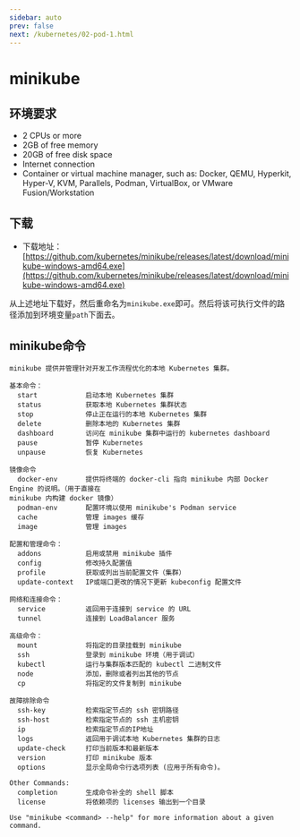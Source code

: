 ```yaml
---
sidebar: auto
prev: false
next: /kubernetes/02-pod-1.html
---
```

# minikube
## 环境要求
* 2 CPUs or more
* 2GB of free memory
* 20GB of free disk space
* Internet connection
* Container or virtual machine manager, such as: Docker, QEMU, Hyperkit, Hyper-V, KVM, Parallels, Podman, VirtualBox, or VMware Fusion/Workstation

## 下载
* 下载地址：[https://github.com/kubernetes/minikube/releases/latest/download/minikube-windows-amd64.exe](https://github.com/kubernetes/minikube/releases/latest/download/minikube-windows-amd64.exe)

从上述地址下载好，然后重命名为`minikube.exe`即可。然后将该可执行文件的路径添加到环境变量`path`下面去。

## minikube命令
```shell
minikube 提供并管理针对开发工作流程优化的本地 Kubernetes 集群。

基本命令：
  start            启动本地 Kubernetes 集群
  status           获取本地 Kubernetes 集群状态
  stop             停止正在运行的本地 Kubernetes 集群
  delete           删除本地的 Kubernetes 集群
  dashboard        访问在 minikube 集群中运行的 kubernetes dashboard
  pause            暂停 Kubernetes
  unpause          恢复 Kubernetes

镜像命令
  docker-env       提供将终端的 docker-cli 指向 minikube 内部 Docker Engine 的说明。（用于直接在
minikube 内构建 docker 镜像）
  podman-env       配置环境以使用 minikube's Podman service
  cache            管理 images 缓存
  image            管理 images

配置和管理命令：
  addons           启用或禁用 minikube 插件
  config           修改持久配置值
  profile          获取或列出当前配置文件（集群）
  update-context   IP或端口更改的情况下更新 kubeconfig 配置文件

网络和连接命令：
  service          返回用于连接到 service 的 URL
  tunnel           连接到 LoadBalancer 服务

高级命令：
  mount            将指定的目录挂载到 minikube
  ssh              登录到 minikube 环境（用于调试）
  kubectl          运行与集群版本匹配的 kubectl 二进制文件
  node             添加，删除或者列出其他的节点
  cp               将指定的文件复制到 minikube

故障排除命令
  ssh-key          检索指定节点的 ssh 密钥路径
  ssh-host         检索指定节点的 ssh 主机密钥
  ip               检索指定节点的IP地址
  logs             返回用于调试本地 Kubernetes 集群的日志
  update-check     打印当前版本和最新版本
  version          打印 minikube 版本
  options          显示全局命令行选项列表 (应用于所有命令)。

Other Commands:
  completion       生成命令补全的 shell 脚本
  license          将依赖项的 licenses 输出到一个目录

Use "minikube <command> --help" for more information about a given command.
```